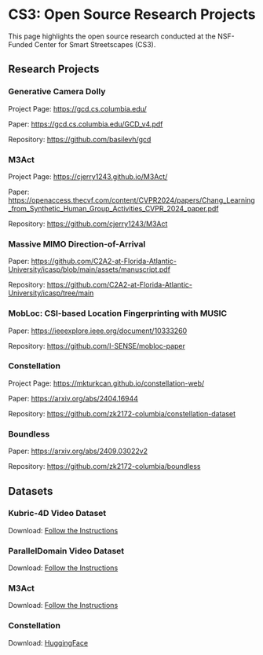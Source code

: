# CS3: Open Source Research Projects
This page highlights the open source research conducted at the NSF-Funded Center for Smart Streetscapes (CS3).

## Research Projects

### Generative Camera Dolly

Project Page: https://gcd.cs.columbia.edu/ 

Paper: https://gcd.cs.columbia.edu/GCD_v4.pdf 

Repository: https://github.com/basilevh/gcd

### M3Act

 Project Page: https://cjerry1243.github.io/M3Act/ 

 Paper: https://openaccess.thecvf.com/content/CVPR2024/papers/Chang_Learning_from_Synthetic_Human_Group_Activities_CVPR_2024_paper.pdf 

 Repository: https://github.com/cjerry1243/M3Act 

### Massive MIMO Direction-of-Arrival

Paper: https://github.com/C2A2-at-Florida-Atlantic-University/icasp/blob/main/assets/manuscript.pdf 

Repository: https://github.com/C2A2-at-Florida-Atlantic-University/icasp/tree/main

### MobLoc: CSI-based Location Fingerprinting with MUSIC

Paper: https://ieeexplore.ieee.org/document/10333260 

Repository: https://github.com/I-SENSE/mobloc-paper

### Constellation
Project Page: https://mkturkcan.github.io/constellation-web/ 

Paper: https://arxiv.org/abs/2404.16944  

Repository: https://github.com/zk2172-columbia/constellation-dataset

### Boundless
Paper: https://arxiv.org/abs/2409.03022v2 

Repository: https://github.com/zk2172-columbia/boundless

## Datasets

### Kubric-4D Video Dataset

Download: [Follow the Instructions](https://gcd.cs.columbia.edu/#datasets)

### ParallelDomain Video Dataset

Download: [Follow the Instructions](https://gcd.cs.columbia.edu/#datasets)

### M3Act

Download: [Follow the Instructions](https://github.com/cjerry1243/M3Act/tree/master/gag)

### Constellation

Download: [HuggingFace](https://huggingface.co/datasets/Center-for-Smart-Streetscapes-CS3/constellation)

